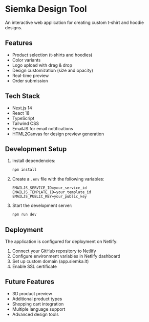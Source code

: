 # Siemka Design Tool

An interactive web application for creating custom t-shirt and hoodie designs.

## Features

- Product selection (t-shirts and hoodies)
- Color variants
- Logo upload with drag & drop
- Design customization (size and opacity)
- Real-time preview
- Order submission

## Tech Stack

- Next.js 14
- React 18
- TypeScript
- Tailwind CSS
- EmailJS for email notifications
- HTML2Canvas for design preview generation

## Development Setup

1. Install dependencies:
   ```bash
   npm install
   ```

2. Create a `.env` file with the following variables:
   ```
   EMAILJS_SERVICE_ID=your_service_id
   EMAILJS_TEMPLATE_ID=your_template_id
   EMAILJS_PUBLIC_KEY=your_public_key
   ```

3. Start the development server:
   ```bash
   npm run dev
   ```

## Deployment

The application is configured for deployment on Netlify:

1. Connect your GitHub repository to Netlify
2. Configure environment variables in Netlify dashboard
3. Set up custom domain (app.siemka.lt)
4. Enable SSL certificate

## Future Features

- 3D product preview
- Additional product types
- Shopping cart integration
- Multiple language support
- Advanced design tools